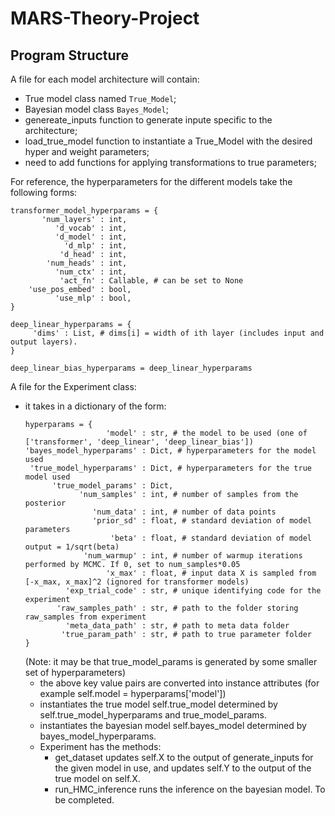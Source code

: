 # MARS-Theory-Project

## Program Structure
A file for each model architecture will contain:
- True model class named `True_Model`;
- Bayesian model class `Bayes_Model`;
- genereate_inputs function to generate inpute specific to the architecture;
- load_true_model function to instantiate a True_Model with the desired hyper and weight parameters;
- need to add functions for applying transformations to true parameters;

For reference, the hyperparameters for the different models take the following forms:
```
transformer_model_hyperparams = {
       'num_layers' : int,
          'd_vocab' : int,
          'd_model' : int,
            'd_mlp' : int,
           'd_head' : int,
        'num_heads' : int,
          'num_ctx' : int,
           'act_fn' : Callable, # can be set to None
    'use_pos_embed' : bool,
          'use_mlp' : bool,
}
```
```
deep_linear_hyperparams = {
     'dims' : List, # dims[i] = width of ith layer (includes input and output layers).
}
```
```
deep_linear_bias_hyperparams = deep_linear_hyperparams
```

A file for the Experiment class:
- it takes in a dictionary of the form:
    ```
    hyperparams = {
                      'model' : str, # the model to be used (one of ['transformer', 'deep_linear', 'deep_linear_bias'])
    'bayes_model_hyperparams' : Dict, # hyperparameters for the model used
     'true_model_hyperparams' : Dict, # hyperparameters for the true model used
          'true_model_params' : Dict,
                'num_samples' : int, # number of samples from the posterior
                   'num_data' : int, # number of data points
                   'prior_sd' : float, # standard deviation of model parameters
                       'beta' : float, # standard deviation of model output = 1/sqrt(beta)
                 'num_warmup' : int, # number of warmup iterations performed by MCMC. If 0, set to num_samples*0.05
                      'x_max' : float, # input data X is sampled from [-x_max, x_max]^2 (ignored for transformer models)
             'exp_trial_code' : str, # unique identifying code for the experiment
           'raw_samples_path' : str, # path to the folder storing raw_samples from experiment
             'meta_data_path' : str, # path to meta data folder
            'true_param_path' : str, # path to true parameter folder
    }
    ```
    (Note: it may be that true_model_params is generated by some smaller set of hyperparameters)
    - the above key value pairs are converted into instance attributes (for example self.model = hyperparams['model'])
    - instantiates the true model self.true_model determined by self.true_model_hyperparams and true_model_params.
    - instantiates the bayesian model self.bayes_model determined by bayes_model_hyperparams.
    - Experiment has the methods:
        - get_dataset updates self.X to the output of generate_inputs for the given model in use, and updates self.Y to the output of the true model on self.X.
        - run_HMC_inference runs the inference on the bayesian model. To be completed.

